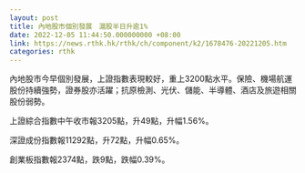 ```yaml
---
layout: post
title: 內地股市個別發展　滬股半日升逾1%
date: 2022-12-05 11:44:50.000000000 +08:00
link: https://news.rthk.hk/rthk/ch/component/k2/1678476-20221205.htm
categories: rthk
---
```


內地股市今早個別發展，上證指數表現較好，重上3200點水平。保險、機場航運股份持續強勢，證券股亦活躍；抗原檢測、光伏、儲能、半導體、酒店及旅遊相關股份弱勢。

上證綜合指數中午收市報3205點，升49點，升幅1.56%。

深證成份指數報11292點，升72點，升幅0.65%。

創業板指數報2374點，跌9點，跌幅0.39%。
